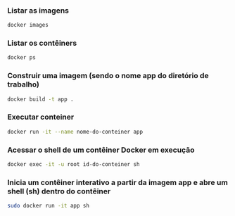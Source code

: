 ### Listar as imagens

```bash
docker images
```

### Listar os contêiners

```bash
docker ps
```

### Construir uma imagem (sendo o nome app do diretório de trabalho)

```bash
docker build -t app .
```

### Executar conteiner

```bash
docker run -it --name nome-do-conteiner app
```

### Acessar o shell de um contêiner Docker em execução

```bash
docker exec -it -u root id-do-conteiner sh
```

### Inicia um contêiner interativo a partir da imagem app e abre um shell (sh) dentro do contêiner

```bash
sudo docker run -it app sh
```
